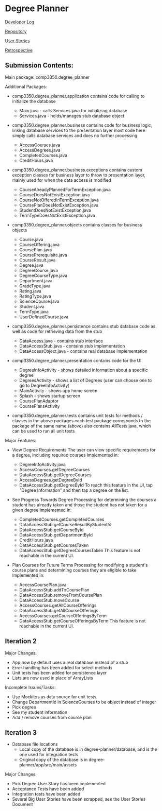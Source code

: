 # Degree Planner

[Developer Log](https://docs.google.com/document/d/1VlnjG8H_lTQEfeJ99SGC2vxbQOdTMdJD4wwznMJKhIU/edit?usp=sharing)

[Repository](https://github.com/tiffcj/degree-planner.git)

[User Stories](https://docs.google.com/document/d/1IxhGPwOgUdlWqZGTTWUEu0HilO-rmCI_imyEIydX6Lk/edit)

[Retrospective](https://docs.google.com/document/d/12ASD9879N6Ze83E326FPG84pZJWNqVVYP67Y0YrRJMk/edit?usp=sharing)

## Submission Contents:

Main package: comp3350.degree_planner

Additional Packages:

- comp3350.degree_planner.application
  contains code for calling to initialize the database
  - Main.java - calls Services.java for initializing database
  - Services.java - holds/manages stub database object

- comp3350.degree_planner.business
  contains code for business logic, linking database services to the presentation layer
  most code here simply calls database services and does no further processing
  - AccessCourses.java
  - AccessDegrees.java
  - CompletedCourses.java
  - CreditHours.java

- comp3350.degree_planner.business.exceptions
  contains custom exception classes for business layer to throw to presentation layer, 
  mainly used for when the data access is modified
  - CourseAlreadyPlannedForTermException.java
  - CourseDoesNotExistException.java
  - CourseNotOfferedInTermException.java
  - CoursePlanDoesNotExistException.java
  - StudentDoesNotExistException.java
  - TermTypeDoesNotExistException.java

- comp3350.degree_planner.objects
  contains classes for business objects
  - Course.java
  - CourseOffering.java
  - CoursePlan.java
  - CoursePrerequisite.java
  - CourseResult.java
  - Degree.java
  - DegreeCourse.java
  - DegreeCourseType.java
  - Department.java
  - GradeType.java
  - Rating.java
  - RatingType.java
  - ScienceCourse.java
  - Student.java
  - TermType.java
  - UserDefinedCourse.java

- comp3350.degree_planner.persistence
  contains stub database code as well as code for retrieving data from the stub
  - DataAccess.java - contains stub interface
  - DataAccessStub.java - contains stub implementation
  - DataAccessObject.java - contains real database implementation

- comp3350.degree_planner.presentation
  contains code for the UI
  - DegreeInfoActivity - shows detailed information about a specific degree
  - DegreesActivity - shows a list of Degrees (user can choose one to go to DegreeInfoActivity)
  - MainActivity - shows app home screen
  - Splash - shows startup screen
  - CoursePlanAdaptor
  - CoursePlansActivity

- comp3350.degree_planner.tests
  contains unit tests for methods / classes in the above packages
  each test package corresponds to the package of the same name (above)
  also contains AllTests.java, which can be used to run all unit tests

Major Features:

- View Degree Requirements
  The user can view specific requirements for a degree, including required courses
  Implemented in:
  - DegreeInfoActivity.java
  - AccessCourses.getDegreeCourses
  - DataAccessStub.getDegreeCourses
  - AccessDegrees.getDegreeById
  - DataAccessStub.getDegreeById
  To reach this feature in the UI, tap "Degree Information" and then tap a degree on the list.
 
- See Progress Towards Degree
  Processing for determining the courses a student has already taken and those the student has not taken for a given degree
  Implemented in:
  - CompletedCourses.getCompletedCourses
  - DataAccessStub.getCourseResultByStudentId
  - DataAccessStub.getCourseById
  - DataAccessStub.getDepartmentById
  - CreditHours.java
  - DataAccessStub.getCoursesTaken
  - DataAccessStub.getDegreeCoursesTaken
  This feature is not reachable in the current UI.
  
- Plan Courses for Future Terms
  Processing for modifying a student's course plans and determining courses they are eligible to take
  Implemented in:
  - AccessCoursePlan.java
  - DataAccessStub.addToCoursePlan
  - DataAccessStub.removeFromCoursePlan
  - DataAccessStub.moveCourse
  - AccessCourses.getAllCourseOfferings
  - DataAccessStub.getAllCourseOfferings
  - AccessCourses.getCourseOfferingsByTerm
  - DataAccessStub.getCourseOfferingsByTerm
  This feature is not reachable in the current UI.

## Iteration 2

Major Changes:

- App now by default uses a real database instead of a stub
- Error handling has been added for select methods
- Unit tests has been added for persistence layer
- Lists are now used in place of ArrayLists

Incomplete Issues/Tasks:

- Use Mockitos as data source for unit tests
- Change DepartmentId in ScienceCourses to be object instead of integer
- Pick degree
- See my student information
- Add / remove courses from course plan

## Iteration 3
- Database file locations
  - Local copy of the database is in degree-planner/database, and is the one used for integration tests
  - Original copy of the database is in degree-planner/app/src/main/assets
  
Major Changes
- Pick Degree User Story has been implemented
- Acceptance Tests have been added
- Integration tests have been added
- Several Big User Stories have been scrapped, see the User Stories Document
